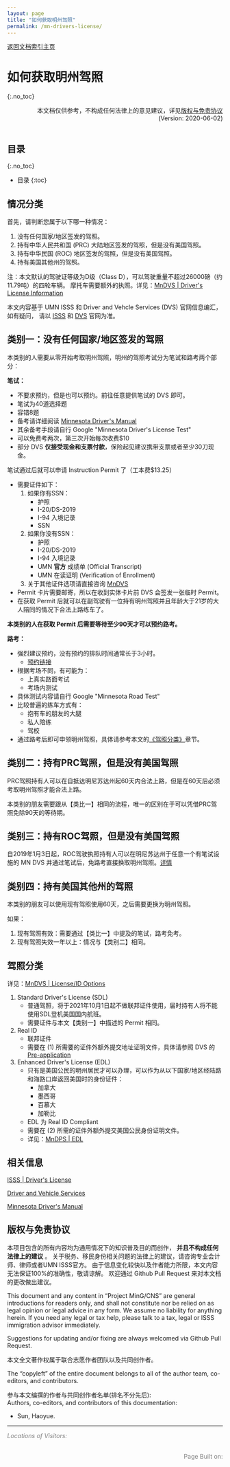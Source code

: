 ```yaml
---
layout: page
title: "如何获取明州驾照"
permalink: /mn-drivers-license/
---
```


<div>
<a href="http://www.mingcns.org">返回文档索引主页</a>
</div>

# 如何获取明州驾照
{:.no_toc}

<div align="right">
本文档仅供参考，不构成任何法律上的意见建议，详见<a href="#版权与免责协议">版权与免责协议</a><br>
(Version: 2020-06-02)
</div><br>

## 目录
{:.no_toc}

* 目录
{:toc}


## 情况分类

首先，请判断您属于以下哪一种情况：

1. 没有任何国家/地区签发的驾照。
1. 持有中华人民共和国 (PRC) 大陆地区签发的驾照，但是没有美国驾照。
1. 持有中华民国 (ROC) 地区签发的驾照，但是没有美国驾照。
1. 持有美国其他州的驾照。

注：本文默认的驾驶证等级为D级（Class D），可以驾驶重量不超过26000磅（约11.79吨）的四轮车辆。
摩托车需要额外的执照。详见：[MnDVS | Driver's License Information](https://dps.mn.gov/divisions/dvs/Pages/drivers-license-information.aspx)

本文内容基于 UMN ISSS 和 Driver and Vehcle Services (DVS) 官网信息编汇，如有疑问，
请以 [ISSS](https://isss.umn.edu/resources/Dlicense.html) 和 [DVS](https://dps.mn.gov/divisions/dvs/Pages/default.aspx) 官网为准。


## 类别一：没有任何国家/地区签发的驾照

本类别的人需要从零开始考取明州驾照，明州的驾照考试分为笔试和路考两个部分：

**笔试：**
* 不要求预约，但是也可以预约。前往任意提供笔试的 DVS 即可。
* 笔试为40道选择题
* 容错8题
* 备考请详细阅读 [Minnesota Driver's Manual](https://dps.mn.gov/divisions/dvs/forms-documents/Documents/Minnesota_Drivers_Manual.pdf)
* 其余备考手段请自行 Google "Minnesota Driver's License Test"
* 可以免费考两次，第三次开始每次收费$10
* 部分 DVS **仅接受现金和支票付款**，保险起见建议携带支票或者至少30刀现金。

笔试通过后就可以申请 Instruction Permit 了（工本费$13.25）
* 需要证件如下：
    1. 如果你有SSN：
        * 护照
        * I-20/DS-2019
        * I-94 入境记录
        * SSN
    1. 如果你没有SSN：
        * 护照
        * I-20/DS-2019
        * I-94 入境记录
        * UMN **官方** 成绩单 (Official Transcript)
        * UMN 在读证明 (Verification of Enrollment)
    1. 关于其他证件选项请直接咨询 [MnDVS](https://dps.mn.gov/divisions/dvs/contact/Pages/default.aspx)
* Permit 卡片需要邮寄，所以在收到实体卡片前 DVS 会签发一张临时 Permit。
* 在获取 Permit 后就可以在副驾驶有一位持有明州驾照并且年龄大于21岁的大人陪同的情况下合法上路练车了。

**本类别的人在获取 Permit 后需要等待至少90天才可以预约路考。**

**路考：**
* 强烈建议预约，没有预约的排队时间通常长于3小时。
    * [预约链接](https://dps.mn.gov/divisions/dvs/online-self-services/Pages/default.aspx)
* 根据考场不同，有可能为：
    * 上真实路面考试
    * 考场内测试
* 具体测试内容请自行 Google "Minnesota Road Test"
* 比较普遍的练车方式有：
    * 抱有车的朋友的大腿
    * 私人陪练
    * 驾校
* 通过路考后即可申领明州驾照，具体请参考本文的[《驾照分类》](#驾照分类)章节。


## 类别二：持有PRC驾照，但是没有美国驾照

PRC驾照持有人可以在自抵达明尼苏达州起60天内合法上路，但是在60天后必须考取明州驾照才能合法上路。

本类别的朋友需要跟从【类比一】相同的流程，唯一的区别在于可以凭借PRC驾照免除90天的等待期。


## 类别三：持有ROC驾照，但是没有美国驾照

自2019年1月3日起，ROC驾驶执照持有人可以在明尼苏达州于任意一个有笔试设施的 MN DVS
并通过笔试后，免路考直接换取明州驾照。[详情](https://www.mofa.gov.tw/News_Content_M_2.aspx?n=FAEEE2F9798A98FD&sms=6DC19D8F09484C89&s=ED8D44898C7AD886)


## 类别四：持有美国其他州的驾照

本类别的朋友可以使用现有驾照使用60天，之后需要更换为明州驾照。

如果：
1. 现有驾照有效：需要通过【类比一】中提及的笔试，路考免考。
1. 现有驾照失效一年以上：情况与【类别二】相同。


## 驾照分类

详见：[MnDVS | License/ID Options](https://dps.mn.gov/divisions/dvs/real-id/Pages/license-id-options.aspx)

1. Standard Driver's License (SDL)
    * 普通驾照，将于2021年10月1日起不做联邦证件使用，届时持有人将不能使用SDL登机美国国内航班。
    * 需要证件与本文【类别一】中描述的 Permit 相同。
1. Real ID
    * 联邦证件
    * 需要在 (1) 所需要的证件外额外提交地址证明文件，具体请参照 DVS 的 [Pre-application](https://dps.mn.gov/divisions/dvs/online-self-services/Pages/default.aspx)
1. Enhanced Driver's License (EDL)
    * 只有是美国公民的明州居民才可以办理，可以作为从以下国家/地区经陆路和海路口岸返回美国时的身份证件：
        * 加拿大
        * 墨西哥
        * 百慕大
        * 加勒比
    * EDL 为 Real ID Compliant
    * 需要在 (2) 所需的证件外额外提交美国公民身份证明文件。
    * 详见：[MnDPS | EDL](https://dps.mn.gov/divisions/dvs/Pages/dvs-content-detail.aspx?pageID=683&pageTitle=Driver%E2%80%99s%20License%20%E2%80%93%20Enhanced%20Driver%E2%80%99s%20License%20(EDL))

## 相关信息
[ISSS | Driver's License](https://isss.umn.edu/resources/Dlicense.html)

[Driver and Vehicle Services](https://dps.mn.gov/divisions/dvs/Pages/default.aspx)

[Minnesota Driver's Manual](https://dps.mn.gov/divisions/dvs/forms-documents/Documents/Minnesota_Drivers_Manual.pdf)

## 版权与免责协议
本项目包含的所有内容均为通用情况下的知识普及目的而创作， **并且不构成任何法律上的建议** 。
关于税务、移民身份相关问题的法律上的建议，请咨询专业会计师、律师或者UMN ISSS官方。
由于信息变化较快以及作者能力所限，本文内容无法保证100%的准确性，敬请谅解。
欢迎通过 Github Pull Request 来对本文档的更改做出建议。

This document and any content in “Project MinG/CNS” are general introductions for readers only,
and shall not constitute nor be relied on as legal opinion or legal advice in any form.
We assume no liability for anything herein.
If you need any legal or tax help, please talk to a tax, legal or ISSS immigration advisor immediately.

Suggestions for updating and/or fixing are always welcomed via Github Pull Request.

本文全文著作权属于联合志愿作者团队以及共同创作者。

The “copyleft” of the entire document belongs to all of the author team, co-editors, and contributors.  

参与本文编撰的作者与共同创作者名单(排名不分先后):  
Authors, co-editors, and contributors of this documentation:

* Sun, Haoyue.

---
_<font color="grey">Locations of Visitors: </font>_
<div style="width: 50%; ">
<script type='text/javascript' id='clustrmaps' src='//cdn.clustrmaps.com/map_v2.js?cl=ffffff&w=a&t=tt&d=6dgA5xsRget7ciqINHnS-LTZ2Bt67OdMGfiecR3Qa-8&cmo=ff7a00&cmn=ff0000&ct=ffffff&co=2d78ad'></script>
</div><br>

<div align="right" style="color: grey">
Page Built on:
<i><script type="text/javascript"> document.write(document.lastModified); </script></i>
</div>

